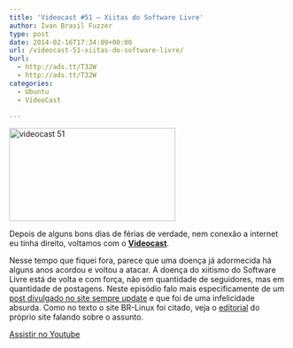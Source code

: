 ```yaml
---
title: 'Videocast #51 – Xiitas do Software Livre'
author: Ivan Brasil Fuzzer
type: post
date: 2014-02-16T17:34:09+00:00
url: /videocast-51-xiitas-do-software-livre/
burl:
  - http://ads.tt/T32W
  - http://ads.tt/T32W
categories:
  - Ubuntu
  - VídeoCast

---
```

<a href="http://www.ubuntero.com.br/wp-content/uploads/2014/02/miniatura.png" rel="lightbox"><img class="aligncenter size-medium wp-image-6440" alt="videocast 51" src="http://www.ubuntero.com.br/wp-content/uploads/2014/02/miniatura-300x168.png" width="300" height="168" /></a>

Depois de alguns bons dias de férias de verdade, nem conexão a internet eu tinha direito, voltamos com o [**Videocast**][1].

Nesse tempo que fiquei fora, parece que uma doença já adormecida há alguns anos acordou e voltou a atacar. A doença do xiitismo do Software Livre está de volta e com força, não em quantidade de seguidores, mas em quantidade de postagens. Neste episódio falo mais especificamente de um <a href="http://ads.tt/T1P0" target="_blank" rel="nofollow">post divulgado no site sempre update</a> e que foi de uma infelicidade absurda. Como no texto o site BR-Linux foi citado, veja o <a href="http://ads.tt/T1Q0" target="_blank" rel="nofollow">editorial</a> do próprio site falando sobre o assunto.

<div class="video">
</div>

<p class="button">
  <a href="http://www.youtube.com/embed/Jn87vPu8sR4" target="_blank" rel="nofollow">Assistir no Youtube</a>
</p>

 [1]: http://www.ubuntero.com.br/category/videocast-2/ "Videocast Ubuntero"